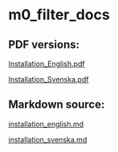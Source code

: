 # m0_filter_docs

PDF versions:
--

[Installation_English.pdf](https://raw.githubusercontent.com/moggen/m0_filter_docs/main/Installation_English.pdf)

[Installation_Svenska.pdf](https://raw.githubusercontent.com/moggen/m0_filter_docs/main/Installation_Svenska.pdf)

Markdown source:
--

[installation_english.md](markdown-src/installation_english.md)

[installation_svenska.md](markdown-srcinstallation_svenska.md)
